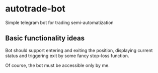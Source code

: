 # autotrade-bot
Simple telegram bot for trading semi-automatization

## Basic functionality ideas

Bot should support entering and exiting the position, displaying current status and triggering exit by some fancy stop-loss function.

Of course, the bot must be accessible only by me.
